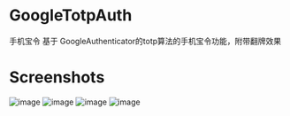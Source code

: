# GoogleTotpAuth
手机宝令 基于 GoogleAuthenticator的totp算法的手机宝令功能，附带翻牌效果
# Screenshots
![image](/screenshots/photo1.png) ![image](/screenshots/photo2.png) ![image](/screenshots/photo3.png) ![image](/screenshots/photo4.png)
